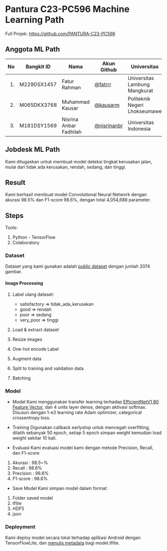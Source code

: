 # Pantura C23-PC596 Machine Learning Path

Full Projek: https://github.com/PANTURA-C23-PC596

## Anggota ML Path

|No|Bangkit ID|Nama|Akun Github|Universitas|
|---:|-|-|-|-|
|1.|M229DSX1457|Fatur Rahman|[@fatrrr](https://github.com/fatrrr)|Universitas Lambung Mangkurat|
|2.|M065DKX3768|Muhammad Kausar|[@kausarm](https://github.com/kausarm)|Politeknik Negeri Lhokseumawe|
|3.|M181DSY1569|Nisrina Anbar Fadhilah|[@nisrinanbr](https://github.com/nisrinanbr)|Universitas Indonesia|

## Jobdesk ML Path

Kami ditugaskan untuk membuat model deteksi tingkat kerusakan jalan, mulai dari tidak ada kerusakan, rendah, sedang, dan tinggi.

## Result

Kami berhasil membuat model Convolutional Neural Network dengan akurasi 98.5% dan F1-score 98.6%, dengan total 4,054,688 parameter.

## Steps

Tools:
1. Python - TensorFlow
2. Colaboratory

### Dataset

Dataset yang kami gunakan adalah [public dataset](https://www.kaggle.com/datasets/prudhvignv/road-damage-classification-and-assessment) dengan jumlah 2074 gambar.

#### Image Processing

1. Label ulang dataset:
    - satisfactory => tidak_ada_kerusakan
    - good         => rendah
    - poor         => sedang
    - very_poor    => tinggi

2. Load & extract dataset
3. Resize images
4. One-hot encode Label
5. Augment data
6. Split to training and validation data
7. Batching


### Model

- Model
Kami menggunakan transfer learning terhadap [EfficientNetV1 B0 Feature Vector](https://tfhub.dev/tensorflow/efficientnet/b0/feature-vector/1), dan 4 units layer dense, dengan aktivasi softmax. Disusun dengan 1-e3 learning rate Adam optimizer, categorical crossentropy loss.

- Training
Digunakan callback earlystop untuk mencegah overfitting, dilatih sebanyak 50 epoch, setiap 5 epoch simpan weight kemudian load weight sekitar 10 kali.

- Evaluasi
Kami evaluasi model kami dengan metode Precision, Recall, dan F1-score
1. Akurasi      : 98.5~%
2. Recall       : 98.6%
3. Precision    : 98.6%
4. F1-score     : 98.6%

- Save Model
Kami simpan model dalam format:
1. Folder saved model
2. tflite
3. HDF5
4. json

### Deployment

Kami deploy model secara lokal terhadap aplikasi Android dengan TensorFlowLite, dan [menulis metadata](https://www.tensorflow.org/lite/models/convert/metadata) bagi model.tflite.

